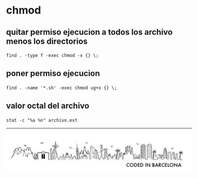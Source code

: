 # chmod

## quitar permiso ejecucion a todos los archivo menos los directorios

```code
find . -type f -exec chmod -x {} \;
```

## poner permiso ejecucion

```code
find . -name '*.sh' -exec chmod ug+x {} \;
```

## valor octal del archivo

```code
stat -c "%a %n" archivo.ext
```

---
<!-- Pit i Collons -->
![Coded In Barcelona](https://raw.githubusercontent.com/leguim-repo/leguim-repo/master/img/currentfooter.png)

